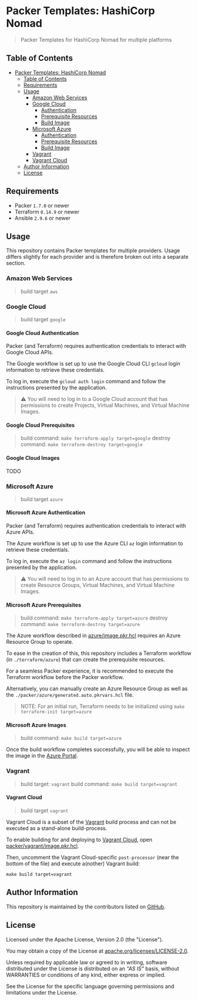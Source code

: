 # Packer Templates: HashiCorp Nomad

> Packer Templates for HashiCorp Nomad for multiple platforms

## Table of Contents

- [Packer Templates: HashiCorp Nomad](#packer-templates-hashicorp-nomad)
  - [Table of Contents](#table-of-contents)
  - [Requirements](#requirements)
  - [Usage](#usage)
    - [Amazon Web Services](#amazon-web-services)
    - [Google Cloud](#google-cloud)
      - [Authentication](#google-cloud-authentication)
      - [Prerequisite Resources](#google-cloud-prerequisite)
      - [Build Image](#google-cloud-images)
    - [Microsoft Azure](#microsoft-azure)
      - [Authentication](#microsoft-azure-authentication)
      - [Prerequisite Resources](#microsoft-azure-prerequisite)
      - [Build Image](#microsoft-azure-images)
    - [Vagrant](#vagrant)
    - [Vagrant Cloud](#vagrant-cloud)
  - [Author Information](#author-information)
  - [License](#license)

## Requirements

* Packer `1.7.0` or newer
* Terraform `0.14.9` or newer
* Ansible `2.9.6` or newer

## Usage

This repository contains Packer templates for multiple providers. Usage differs slightly for each provider and is therefore broken out into a separate section.

### Amazon Web Services

> build target `aws`

### Google Cloud

> build target `google`

#### Google Cloud Authentication

Packer (and Terraform) requires authentication credentials to interact with Google Cloud APIs.

The Google workflow is set up to use the Google Cloud CLI `gcloud` login information to retrieve these credentials.

To log in, execute the `gcloud auth login` command and follow the instructions presented by the application.

> ⚠️ You will need to log in to a Google Cloud account that has permissions to create Projects, Virtual Machines, and Virtual Machine Images.

#### Google Cloud Prerequisites

> build command: `make terraform-apply target=google`
> destroy command: `make terraform-destroy target=google`

#### Google Cloud Images

TODO

### Microsoft Azure

> build target `azure`

#### Microsoft Azure Authentication

Packer (and Terraform) requires authentication credentials to interact with Azure APIs.

The Azure workflow is set up to use the Azure CLI `az` login information to retrieve these credentials.

To log in, execute the `az login` command and follow the instructions presented by the application.

> ⚠️ You will need to log in to an Azure account that has permissions to create Resource Groups, Virtual Machines, and Virtual Machine Images.

#### Microsoft Azure Prerequisites

> build command: `make terraform-apply target=azure`
> destroy command: `make terraform-destroy target=azure`

The Azure workflow described in [azure/image.pkr.hcl](packer/azure/image.pkr.hcl) requires an Azure Resource Group to operate.

To ease in the creation of this, this repository includes a Terraform workflow (in `./terraform/azure`) that can create the prerequisite resources.

For a seamless Packer experience, it is recommended to execute the Terraform workflow before the Packer workflow.

Alternatively, you can manually create an Azure Resource Group as well as the `./packer/azure/generated.auto.pkrvars.hcl` file.

> NOTE: For an initial run, Terraform needs to be initialized using `make terraform-init target=azure`

#### Microsoft Azure Images

> build command: `make build target=azure`

Once the build workflow completes successfully, you will be able to inspect the image in the [Azure Portal](https://portal.azure.com/#blade/HubsExtension/BrowseResource/resourceType/Microsoft.Compute%2Fimages).

### Vagrant

> build target: `vagrant`
> build command: `make build target=vagrant`

#### Vagrant Cloud

> build target `vagrant`

Vagrant Cloud is a subset of the [Vagrant](#vagrant) build process and can not be executed as a stand-alone build-process.

To enable building for and deploying to [Vagrant Cloud](https://app.vagrantup.com/), open [packer/vagrant/image.pkr.hcl](packer/vagrant/image.pkr.hcl).

Then, uncomment the Vagrant Cloud-specific `post-processor` (near the bottom of the file) and execute a(nother) Vagrant build:

```
make build target=vagrant
```

## Author Information

This repository is maintained by the contributors listed on [GitHub](https://github.com/operatehappy/packer-nomad/graphs/contributors).

## License

Licensed under the Apache License, Version 2.0 (the "License").

You may obtain a copy of the License at [apache.org/licenses/LICENSE-2.0](http://www.apache.org/licenses/LICENSE-2.0).

Unless required by applicable law or agreed to in writing, software distributed under the License is distributed on an _"AS IS"_ basis, without WARRANTIES or conditions of any kind, either express or implied.

See the License for the specific language governing permissions and limitations under the License.
